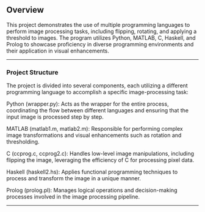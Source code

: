 ## Overview

This project demonstrates the use of multiple programming languages to perform image processing tasks, including flipping, rotating, and applying a threshold to images. The program utilizes Python, MATLAB, C, Haskell, and Prolog to showcase proficiency in diverse programming environments and their application in visual enhancements.

---

### Project Structure

The project is divided into several components, each utilizing a different programming language to accomplish a specific image-processing task:

Python (wrapper.py): Acts as the wrapper for the entire process, coordinating the flow between different languages and ensuring that the input image is processed step by step.

MATLAB (matlab1.m, matlab2.m): Responsible for performing complex image transformations and visual enhancements such as rotation and thresholding.

C (ccprog.c, ccprog2.c): Handles low-level image manipulations, including flipping the image, leveraging the efficiency of C for processing pixel data.

Haskell (haskell2.hs): Applies functional programming techniques to process and transform the image in a unique manner.

Prolog (prolog.pl): Manages logical operations and decision-making processes involved in the image processing pipeline.

---
